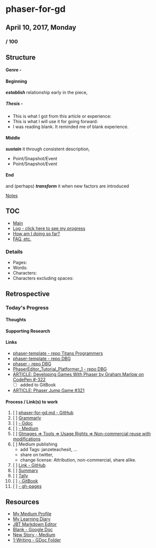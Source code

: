 # phaser-for-gd

## April 10, 2017, Monday

### / 100

## Structure

#### Genre - 

#### Beginning 
__*establish*__ relationship early in the piece,

##### Thesis - 

- This is what I got from this article or experience:
- This is what I will use it for going forward:
- I was reading blank.  It reminded me of blank experience.


#### Middle
__*sustain*__ it through consistent description,

- Point/Snapshot/Event 
- Point/Snapshot/Event

#### End
and (perhaps) __*transform*__ it when new factors are introduced


[Notes]()


## TOC

* [Main](readme.md)
* [Log - click here to see my progress](log.md)
* [How am I doing so far?](tally.md)
* [FAQ, etc.](https://github.com/janzeteachesit/100-days-of-writing/wiki) 

### Details

* Pages:
* Words:
* Characters:	
* Characters excluding spaces:

## Retrospective
### Today's Progress

#### Thoughts

#### Supporting Research

#### Links
- [phaser-template - repo Titans Programmers](https://github.com/templetontitan/phaser-template)
- [phaser-template - repo DBG](https://github.com/dream-big-games/phaser-template)
- [phaser - repo DBG](https://github.com/dream-big-games/phaser)
- [PhaserEditor_Tutorial_Platformer_1 - repo DBG](https://github.com/dream-big-games/PhaserEditor_Tutorial_Platformer_1)
- [ARTICLE: Developing Games With Phaser by Graham Marlow on CodePen #-322](https://github.com/janzeteachesit/100-days-of-writing/issues/322)
  - [ ] added to GitBook 
- [ARTICLE: Phaser Jump Game #321](https://github.com/janzeteachesit/100-days-of-writing/issues/321)


#### Process / Link(s) to work
1. [ ] [phaser-for-gd.md - GitHub](https://github.com/janzeteachesit/100-days-of-writing/blob/master/in-progress/phaser-for-gd.md)
2. [ ] [Grammarly](https://app.grammarly.com/)
3. [ ] [ - Gdoc](https://drive.google.com/open?id=12HMHbp8NEsiuH6AIHkAd4ZdGApVBny8XSR5UNnhTOGE)
4. [ ] [ - Medium](https://medium.com/new-story)
5. [ ] [GImages => Tools => Usage Rights => Non-commercial reuse with modifications](https://www.google.ca/search?site=&tbm=isch&source=hp&biw=1050&bih=1535&q=writing&oq=writing&gs_l=img.3..35i39k1j0l9.3740.4602.0.5147.8.8.0.0.0.0.51.309.7.7.0....0...1.1.64.img..1.7.305.0.uKI6HM6QkmA#q=writing&tbs=sur:fm&tbm=isch)
6. [ ] Medium publishing
    - add Tags: janzeteachesit, …
    - share on twitter,
    - change license: Attribution, non-commercial, share alike.
7. [ ] [Link - GitHub](100.md)
8. [ ] [Summary](https://github.com/janzeteachesit/100-days-of-writing/blob/master/SUMMARY.md)
9. [ ] [Tally](tally.md)
10. [ ] [ - GitBook]()
11. [ ] [ - gh-pages]()



## Resources
- [My Medium Profile](https://medium.com/@janzeteachesit)
- [My Learning Diary](https://janzeteachesit.github.io/Learning-Diary/)
- [JBT Markdown Editor](http://jbt.github.io/markdown-editor/)
- [Blank  - Google Doc](https://drive.google.com/open?id=12HMHbp8NEsiuH6AIHkAd4ZdGApVBny8XSR5UNnhTOGE)
- [New Story - Medium](https://medium.com/new-story)
- [1-Writing - GDoc Folder](https://drive.google.com/drive/u/0/folders/0BxQaMnTJamWkfjU3VURSVS1lTHlJamh3Y0dTU3BpMmtQbVN2aEpmWEt2eXBoMVJnRk8xVXM)
